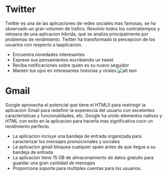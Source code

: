 
# Twitter
Twitter es una de las aplicaciones de redes sociales mas famosas, se ha observado un gran volumen de trafico. Resolvio todos los contratiempos y retrasos de una aplicacion hibrida, que se analiza principalmente por problemas de rendimiento. Twitter ha transformado la percepcion de los usuarios con respecto a laaplicacion.
- Encuentra novedades interesantes
- Exprese sus pensamientos escribiendo un tweet
- Reciba notificaciones sobre quien es su nuevo seguidor
- Manten tus ojos en interesantes historias y virales
![alt text](https://i.blogs.es/9a1251/nuevo-diseno-gmail-4/450_1000.jpg)

# Gmail
Google aprovecha el potencial que tiene el HTML5 para restringir la aplicacion Gmail para redefinir la experencia del usuario con excelentes caracteristicas y funcionalidades, etc. Google ha unido elementos nativos y HTML con exito en la aplicacion para hacerla mas significativa cocn un rendimiento perfecto.
- La aplicacion incluye una bandeja de entrada organizada para caracterizar los mensajes promocionales y sociales
- La aplicacion gmail bloquea cualquier spam antes de que llegue a su bandeja de entrada
- La aplicacion tiene 15 GB de almacenamiento de datos gratuito para guardar una gran cantidad de mensajes
- Proporciona soporte para multiples cuentas para los usuarios.
